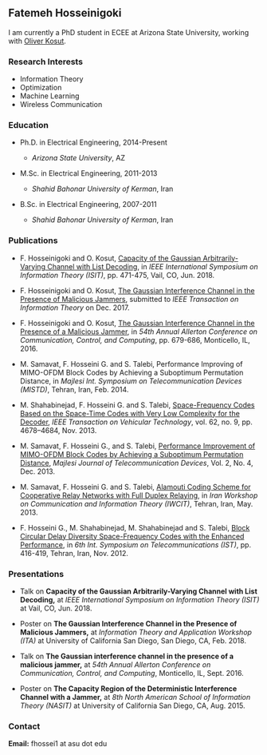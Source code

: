 ## Fatemeh Hosseinigoki
I am currently a PhD student in ECEE at Arizona State University, working with [Oliver Kosut](https://sites.google.com/site/okosut/).

### Research Interests
- Information Theory
- Optimization
- Machine Learning 
- Wireless Communication

### Education
* Ph.D. in Electrical Engineering, 2014-Present 
  * _Arizona State University_, AZ
  
* M.Sc. in Electrical Engineering, 2011-2013
  * _Shahid Bahonar University of Kerman_, Iran

* B.Sc. in Electrical Engineering, 2007-2011
  * _Shahid Bahonar University of Kerman_, Iran


### Publications
* F. Hosseinigoki and O. Kosut, [Capacity of the Gaussian Arbitrarily-Varying Channel with List Decoding](https://ieeexplore.ieee.org/document/8437866), in _IEEE International Symposium on Information Theory (ISIT)_, pp. 471-475, Vail, CO, Jun. 2018. 

* F. Hosseinigoki and O. Kosut, [The Gaussian Interference Channel in the Presence of Malicious Jammers](https://arxiv.org/pdf/1712.04133.pdf), submitted to _IEEE Transaction on Information Theory_ on Dec. 2017.

* F. Hosseinigoki and O. Kosut, [The Gaussian Interference Channel in the Presence of a Malicious Jammer](https://ieeexplore.ieee.org/document/7852297), in _54th Annual Allerton Conference on Communication, Control, and Computing_, pp. 679-686, Monticello, IL, 2016.

* M. Samavat, F. Hosseini G. and S. Talebi, Performance Improving of MIMO-OFDM Block Codes by Achieving a Suboptimum Permutation Distance, in _Majlesi Int. Symposium on Telecommunication Devices (MISTD)_, Tehran, Iran, Feb. 2014.

* M. Shahabinejad, F. Hosseini G. and S. Talebi, [Space-Frequency Codes Based on the Space-Time Codes with Very Low Complexity for the Decoder](https://ieeexplore.ieee.org/document/6516562), _IEEE Transaction on Vehicular Technology_, vol. 62, no. 9, pp. 4678–4684, Nov. 2013.

* M. Samavat, F. Hosseini G., and S. Talebi, [Performance Improvement of MIMO-OFDM Block Codes by Achieving a Suboptimum Permutation Distance](https://www.researchgate.net/profile/Mohammad_Samavat2/publication/318351100_Performance_Improvement_of_MIMO-OFDM_Block_Codes_by_Achieving_a_Suboptimum_Permutation_Distance/links/59652f5fa6fdcc69f148bbf6/Performance-Improvement-of-MIMO-OFDM-Block-Codes-by-Achieving-a-Suboptimum-Permutation-Distance.pdf), _Majlesi Journal of Telecommunication Devices_, Vol. 2, No. 4, Dec. 2013.

* M. Samavat, F. Hosseini G. and S. Talebi, [Alamouti Coding Scheme for Cooperative Relay Networks with Full Duplex Relaying](https://ieeexplore.ieee.org/document/6555760), in _Iran Workshop on Communication and Information Theory (IWCIT)_, Tehran, Iran, May. 2013.

* F. Hosseini G., M. Shahabinejad, M. Shahabinejad and S. Talebi, [Block Circular Delay Diversity Space-Frequency Codes with the Enhanced Performance](https://ieeexplore.ieee.org/document/6483023), in _6th Int. Symposium on Telecommunications (IST)_, pp. 416-419, Tehran, Iran, Nov. 2012.

### Presentations
* Talk on __Capacity of the Gaussian Arbitrarily-Varying Channel with List Decoding,__ at _IEEE International Symposium on Information Theory (ISIT)_ at Vail, CO, Jun. 2018.

* Poster on __The Gaussian Interference Channel in the Presence of Malicious Jammers,__ at _Information Theory and Application Workshop (ITA)_ at University of California San Diego, San Diego, CA, Feb. 2018.

*	Talk on __The Gaussian interference channel in the presence of a malicious jammer,__ at _54th Annual Allerton Conference on Communication, Control, and Computing_, Monticello, IL, Sept. 2016.

* Poster on __The Capacity Region of the Deterministic Interference Channel with a Jammer,__ at _8th North American School of Information Theory (NASIT)_ at University of California San Diego, CA, Aug. 2015.

### Contact
__Email:__ fhossei1 at asu dot edu
